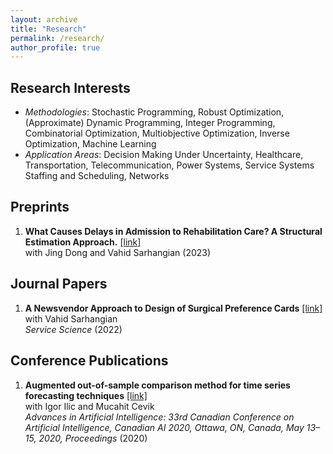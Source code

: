 ```yaml
---
layout: archive
title: "Research"
permalink: /research/
author_profile: true
---
```


## Research Interests
- *Methodologies*: Stochastic Programming, Robust Optimization, (Approximate) Dynamic Programming, Integer Programming, Combinatorial Optimization, Multiobjective Optimization, Inverse Optimization, Machine Learning
- *Application Areas*: Decision Making Under Uncertainty, Healthcare, Transportation, Telecommunication, Power Systems, Service Systems Staffing and Scheduling, Networks


## Preprints
1. **What Causes Delays in Admission to Rehabilitation Care? A Structural Estimation Approach.** [[link]](https://papers.ssrn.com/sol3/papers.cfm?abstract_id=4182715)\
with Jing Dong and Vahid Sarhangian (2023)


## Journal Papers
1. **A Newsvendor Approach to Design of Surgical Preference Cards** [[link]](https://pubsonline.informs.org/doi/abs/10.1287/serv.2021.0298)\
with Vahid Sarhangian\
*Service Science* (2022)


## Conference Publications
1.  **Augmented out-of-sample comparison method for time series forecasting techniques** [[link]](https://link.springer.com/chapter/10.1007/978-3-030-47358-7_30)\
with Igor Ilic and Mucahit Cevik\
*Advances in Artificial Intelligence: 33rd Canadian Conference on Artificial Intelligence, Canadian AI 2020, Ottawa, ON, Canada, May 13–15, 2020, Proceedings* (2020)




